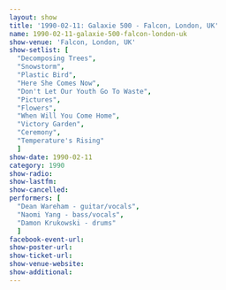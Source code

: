 ```yaml
---
layout: show
title: '1990-02-11: Galaxie 500 - Falcon, London, UK'
name: 1990-02-11-galaxie-500-falcon-london-uk
show-venue: 'Falcon, London, UK'
show-setlist: [
  "Decomposing Trees",
  "Snowstorm",
  "Plastic Bird",
  "Here She Comes Now",
  "Don't Let Our Youth Go To Waste",
  "Pictures",
  "Flowers",
  "When Will You Come Home",
  "Victory Garden",
  "Ceremony",
  "Temperature's Rising"
  ]
show-date: 1990-02-11
category: 1990
show-radio: 
show-lastfm: 
show-cancelled: 
performers: [
  "Dean Wareham - guitar/vocals",
  "Naomi Yang - bass/vocals",
  "Damon Krukowski - drums"
  ]
facebook-event-url: 
show-poster-url: 
show-ticket-url: 
show-venue-website: 
show-additional: 
---
```


